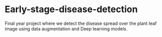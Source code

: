 # Early-stage-disease-detection
Final year project where we detect the disease spread over the plant leaf image using data augmentation and Deep learning models.

